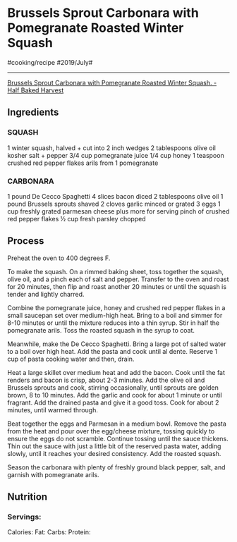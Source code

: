 # Brussels Sprout Carbonara with Pomegranate Roasted Winter Squash
#cooking/recipe #2019/July#
- - - -
[Brussels Sprout Carbonara with Pomegranate Roasted Winter Squash. - Half Baked Harvest](https://www.halfbakedharvest.com/brussels-sprout-carbonara-with-pomegranate-roasted-winter-squash/)

## Ingredients
### SQUASH
1 winter squash, halved + cut into 2 inch wedges
2 tablespoons olive oil
kosher salt + pepper
3/4 cup pomegranate juice
1/4 cup honey
1 teaspoon crushed red pepper flakes
arils from 1 pomegranate

### CARBONARA
1 pound De Cecco Spaghetti
4 slices bacon diced
2 tablespoons olive oil
1 pound Brussels sprouts shaved
2 cloves garlic minced or grated
3 eggs
1 cup freshly grated parmesan cheese plus more for serving
pinch of crushed red pepper flakes
½ cup fresh parsley chopped

## Process
Preheat the oven to 400 degrees F.

To make the squash. On a rimmed baking sheet, toss together the squash, olive oil, and a pinch each of salt and pepper. Transfer to the oven and roast for 20 minutes, then flip and roast another 20 minutes or until the squash is tender and lightly charred.

Combine the pomegranate juice, honey and crushed red pepper flakes in a small saucepan set over medium-high heat. Bring to a boil and simmer for 8-10 minutes or until the mixture reduces into a thin syrup. Stir in half the pomegranate arils. Toss the roasted squash in the syrup to coat.

Meanwhile, make the De Cecco Spaghetti. Bring a large pot of salted water to a boil over high heat. Add the pasta and cook until al dente. Reserve 1 cup of pasta cooking water and then, drain.

Heat a large skillet over medium heat and add the bacon. Cook until the fat renders and bacon is crisp, about 2-3 minutes. Add the olive oil and Brussels sprouts and cook, stirring occasionally, until sprouts are golden brown, 8 to 10 minutes. Add the garlic and cook for about 1 minute or until fragrant. Add the drained pasta and give it a good toss. Cook for about 2 minutes, until warmed through.

Beat together the eggs and Parmesan in a medium bowl. Remove the pasta from the heat and pour over the egg/cheese mixture, tossing quickly to ensure the eggs do not scramble. Continue tossing until the sauce thickens. Thin out the sauce with just a little bit of the reserved pasta water, adding slowly, until it reaches your desired consistency. Add the roasted squash.

Season the carbonara with plenty of freshly ground black pepper, salt, and garnish with pomegranate arils.

## Nutrition
### Servings:
Calories: 
Fat: 
Carbs: 
Protein: 
